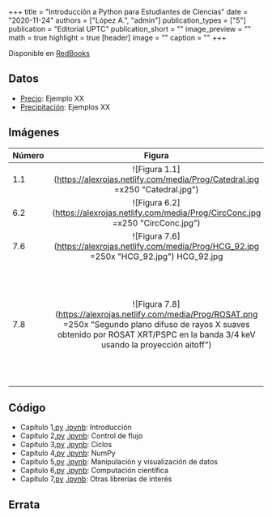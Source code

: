 +++
title = "Introducción a Python para Estudiantes de Ciencias"
date = "2020-11-24"
authors = ["López A.", "admin"]
publication_types = ["5"]
publication = "Editorial UPTC"
publication_short = ""
image_preview = ""
math = true
highlight = true
[header]
image = ""
caption = ""
+++

Disponible en [RedBooks]()

## Datos

* [Precio](https://alexrojas.netlify.com/Data/Prog/): Ejemplo XX
* [Precipitación](https://alexrojas.netlify.com/Data/Prog): Ejemplos XX

## Imágenes

Número | Figura  | Descripción
:---- | :------: | :------
1.1   |![Figura 1.1](https://alexrojas.netlify.com/media/Prog/Catedral.jpg =x250 "Catedral.jpg") | Catedral.jpg
6.2   |![Figura 6.2](https://alexrojas.netlify.com/media/Prog/CircConc.jpg =x250 "CircConc.jpg") | CircConc.jpg
7.6   |![Figura 7.6](https://alexrojas.netlify.com/media/Prog/HCG_92.jpg =250x "HCG_92.jpg") HCG_92.jpg
7.8   |![Figura 7.8](https://alexrojas.netlify.com/media/Prog/ROSAT.png =250x "Segundo plano difuso de rayos X suaves obtenido por ROSAT XRT/PSPC en la banda 3/4 keV usando la proyección aitoff") | Segundo plano difuso de rayos X suaves obtenido por ROSAT XRT/PSPC en la banda 3/4 keV usando la proyección `aitoff` y el mapa de color `plt.cm.gist_heat`

## Código

* Capítulo 1[.py](https://alexrojas.netlify.com/code/Prog/PPcap1.py) [.ipynb](https://alexrojas.netlify.com/code/Prog/PPcap1.ipynb): Introducción 
* Capítulo 2[.py](https://alexrojas.netlify.com/code/Prog/PPcap2.py) [.ipynb](https://alexrojas.netlify.com/code/Prog/PPcap2.ipynb): Control de flujo 
* Capítulo 3[.py](https://alexrojas.netlify.com/code/Prog/PPcap3.py) [.ipynb](https://alexrojas.netlify.com/code/Prog/PPcap3.ipynb): Ciclos 
* Capítulo 4[.py](https://alexrojas.netlify.com/code/Prog/PPcap4.py) [.ipynb](https://alexrojas.netlify.com/code/Prog/PPcap4.ipynb): NumPy
* Capítulo 5[.py](https://alexrojas.netlify.com/code/Prog/PPcap5.py) [.ipynb](https://alexrojas.netlify.com/code/Prog/PPcap5.ipynb): Manipulación y visualización de datos
* Capítulo 6[.py](https://alexrojas.netlify.com/code/Prog/PPcap6.py) [.ipynb](https://alexrojas.netlify.com/code/Prog/PPcap6.ipynb): Computación científica 
* Capítulo 7[.py](https://alexrojas.netlify.com/code/Prog/PPcap7.py) [.ipynb](https://alexrojas.netlify.com/code/Prog/PPcap7.ipynb): Otras librerías de interés 

## Errata



